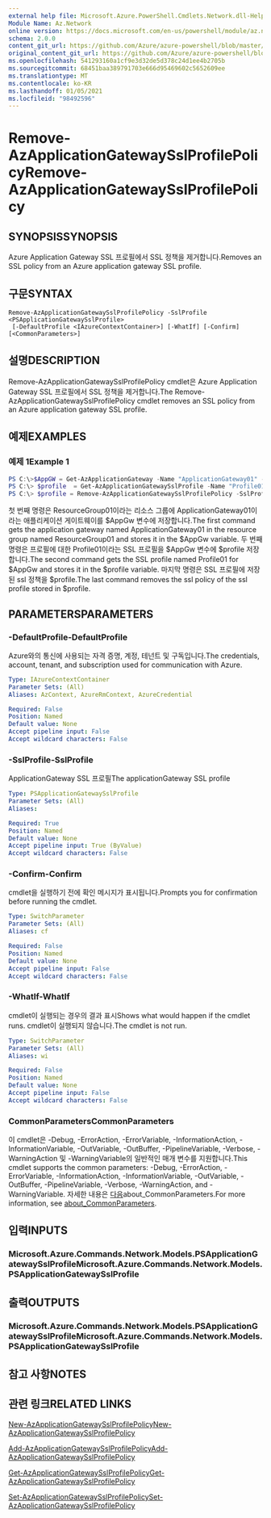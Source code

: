 ```yaml
---
external help file: Microsoft.Azure.PowerShell.Cmdlets.Network.dll-Help.xml
Module Name: Az.Network
online version: https://docs.microsoft.com/en-us/powershell/module/az.network/remove-azapplicationgatewaysslprofilepolicy
schema: 2.0.0
content_git_url: https://github.com/Azure/azure-powershell/blob/master/src/Network/Network/help/Remove-AzApplicationGatewaySslProfilePolicy.md
original_content_git_url: https://github.com/Azure/azure-powershell/blob/master/src/Network/Network/help/Remove-AzApplicationGatewaySslProfilePolicy.md
ms.openlocfilehash: 541293160a1cf9e3d32de5d378c24d1ee4b2705b
ms.sourcegitcommit: 68451baa389791703e666d95469602c5652609ee
ms.translationtype: MT
ms.contentlocale: ko-KR
ms.lasthandoff: 01/05/2021
ms.locfileid: "98492596"
---
```

# <span data-ttu-id="cd717-101">Remove-AzApplicationGatewaySslProfilePolicy</span><span class="sxs-lookup"><span data-stu-id="cd717-101">Remove-AzApplicationGatewaySslProfilePolicy</span></span>

## <span data-ttu-id="cd717-102">SYNOPSIS</span><span class="sxs-lookup"><span data-stu-id="cd717-102">SYNOPSIS</span></span>
<span data-ttu-id="cd717-103">Azure Application Gateway SSL 프로필에서 SSL 정책을 제거합니다.</span><span class="sxs-lookup"><span data-stu-id="cd717-103">Removes an SSL policy from an Azure application gateway SSL profile.</span></span>

## <span data-ttu-id="cd717-104">구문</span><span class="sxs-lookup"><span data-stu-id="cd717-104">SYNTAX</span></span>

```
Remove-AzApplicationGatewaySslProfilePolicy -SslProfile <PSApplicationGatewaySslProfile>
 [-DefaultProfile <IAzureContextContainer>] [-WhatIf] [-Confirm] [<CommonParameters>]
```

## <span data-ttu-id="cd717-105">설명</span><span class="sxs-lookup"><span data-stu-id="cd717-105">DESCRIPTION</span></span>
<span data-ttu-id="cd717-106">Remove-AzApplicationGatewaySslProfilePolicy cmdlet은 Azure Application Gateway SSL 프로필에서 SSL 정책을 제거합니다.</span><span class="sxs-lookup"><span data-stu-id="cd717-106">The Remove-AzApplicationGatewaySslProfilePolicy cmdlet removes an SSL policy from an Azure application gateway SSL profile.</span></span>

## <span data-ttu-id="cd717-107">예제</span><span class="sxs-lookup"><span data-stu-id="cd717-107">EXAMPLES</span></span>

### <span data-ttu-id="cd717-108">예제 1</span><span class="sxs-lookup"><span data-stu-id="cd717-108">Example 1</span></span>
```powershell
PS C:\>$AppGW = Get-AzApplicationGateway -Name "ApplicationGateway01" -ResourceGroupName "ResourceGroup01"
PS C:\> $profile  = Get-AzApplicationGatewaySslProfile -Name "Profile01" -ApplicationGateway $AppGw
PS C:\> $profile = Remove-AzApplicationGatewaySslProfilePolicy -SslProfile $profile
```

<span data-ttu-id="cd717-109">첫 번째 명령은 ResourceGroup01이라는 리소스 그룹에 ApplicationGateway01이라는 애플리케이션 게이트웨이를 $AppGw 변수에 저장합니다.</span><span class="sxs-lookup"><span data-stu-id="cd717-109">The first command gets the application gateway named ApplicationGateway01 in the resource group named ResourceGroup01 and stores it in the $AppGw variable.</span></span> <span data-ttu-id="cd717-110">두 번째 명령은 프로필에 대한 Profile01이라는 SSL 프로필을 $AppGw 변수에 $profile 저장합니다.</span><span class="sxs-lookup"><span data-stu-id="cd717-110">The second command gets the SSL profile named Profile01 for $AppGw and stores it in the $profile variable.</span></span> <span data-ttu-id="cd717-111">마지막 명령은 SSL 프로필에 저장된 ssl 정책을 $profile.</span><span class="sxs-lookup"><span data-stu-id="cd717-111">The last command removes the ssl policy of the ssl profile stored in $profile.</span></span>

## <span data-ttu-id="cd717-112">PARAMETERS</span><span class="sxs-lookup"><span data-stu-id="cd717-112">PARAMETERS</span></span>

### <span data-ttu-id="cd717-113">-DefaultProfile</span><span class="sxs-lookup"><span data-stu-id="cd717-113">-DefaultProfile</span></span>
<span data-ttu-id="cd717-114">Azure와의 통신에 사용되는 자격 증명, 계정, 테넌트 및 구독입니다.</span><span class="sxs-lookup"><span data-stu-id="cd717-114">The credentials, account, tenant, and subscription used for communication with Azure.</span></span>

```yaml
Type: IAzureContextContainer
Parameter Sets: (All)
Aliases: AzContext, AzureRmContext, AzureCredential

Required: False
Position: Named
Default value: None
Accept pipeline input: False
Accept wildcard characters: False
```

### <span data-ttu-id="cd717-115">-SslProfile</span><span class="sxs-lookup"><span data-stu-id="cd717-115">-SslProfile</span></span>
<span data-ttu-id="cd717-116">ApplicationGateway SSL 프로필</span><span class="sxs-lookup"><span data-stu-id="cd717-116">The applicationGateway SSL profile</span></span>

```yaml
Type: PSApplicationGatewaySslProfile
Parameter Sets: (All)
Aliases:

Required: True
Position: Named
Default value: None
Accept pipeline input: True (ByValue)
Accept wildcard characters: False
```

### <span data-ttu-id="cd717-117">-Confirm</span><span class="sxs-lookup"><span data-stu-id="cd717-117">-Confirm</span></span>
<span data-ttu-id="cd717-118">cmdlet을 실행하기 전에 확인 메시지가 표시됩니다.</span><span class="sxs-lookup"><span data-stu-id="cd717-118">Prompts you for confirmation before running the cmdlet.</span></span>

```yaml
Type: SwitchParameter
Parameter Sets: (All)
Aliases: cf

Required: False
Position: Named
Default value: None
Accept pipeline input: False
Accept wildcard characters: False
```

### <span data-ttu-id="cd717-119">-WhatIf</span><span class="sxs-lookup"><span data-stu-id="cd717-119">-WhatIf</span></span>
<span data-ttu-id="cd717-120">cmdlet이 실행되는 경우의 결과 표시</span><span class="sxs-lookup"><span data-stu-id="cd717-120">Shows what would happen if the cmdlet runs.</span></span>
<span data-ttu-id="cd717-121">cmdlet이 실행되지 않습니다.</span><span class="sxs-lookup"><span data-stu-id="cd717-121">The cmdlet is not run.</span></span>

```yaml
Type: SwitchParameter
Parameter Sets: (All)
Aliases: wi

Required: False
Position: Named
Default value: None
Accept pipeline input: False
Accept wildcard characters: False
```

### <span data-ttu-id="cd717-122">CommonParameters</span><span class="sxs-lookup"><span data-stu-id="cd717-122">CommonParameters</span></span>
<span data-ttu-id="cd717-123">이 cmdlet은 -Debug, -ErrorAction, -ErrorVariable, -InformationAction, -InformationVariable, -OutVariable, -OutBuffer, -PipelineVariable, -Verbose, -WarningAction 및 -WarningVariable의 일반적인 매개 변수를 지원합니다.</span><span class="sxs-lookup"><span data-stu-id="cd717-123">This cmdlet supports the common parameters: -Debug, -ErrorAction, -ErrorVariable, -InformationAction, -InformationVariable, -OutVariable, -OutBuffer, -PipelineVariable, -Verbose, -WarningAction, and -WarningVariable.</span></span> <span data-ttu-id="cd717-124">자세한 내용은 [다음](http://go.microsoft.com/fwlink/?LinkID=113216)about_CommonParameters.</span><span class="sxs-lookup"><span data-stu-id="cd717-124">For more information, see [about_CommonParameters](http://go.microsoft.com/fwlink/?LinkID=113216).</span></span>

## <span data-ttu-id="cd717-125">입력</span><span class="sxs-lookup"><span data-stu-id="cd717-125">INPUTS</span></span>

### <span data-ttu-id="cd717-126">Microsoft.Azure.Commands.Network.Models.PSApplicationGatewaySslProfile</span><span class="sxs-lookup"><span data-stu-id="cd717-126">Microsoft.Azure.Commands.Network.Models.PSApplicationGatewaySslProfile</span></span>

## <span data-ttu-id="cd717-127">출력</span><span class="sxs-lookup"><span data-stu-id="cd717-127">OUTPUTS</span></span>

### <span data-ttu-id="cd717-128">Microsoft.Azure.Commands.Network.Models.PSApplicationGatewaySslProfile</span><span class="sxs-lookup"><span data-stu-id="cd717-128">Microsoft.Azure.Commands.Network.Models.PSApplicationGatewaySslProfile</span></span>

## <span data-ttu-id="cd717-129">참고 사항</span><span class="sxs-lookup"><span data-stu-id="cd717-129">NOTES</span></span>

## <span data-ttu-id="cd717-130">관련 링크</span><span class="sxs-lookup"><span data-stu-id="cd717-130">RELATED LINKS</span></span>

[<span data-ttu-id="cd717-131">New-AzApplicationGatewaySslProfilePolicy</span><span class="sxs-lookup"><span data-stu-id="cd717-131">New-AzApplicationGatewaySslProfilePolicy</span></span>](./New-AzApplicationGatewaySslProfilePolicy.md)

[<span data-ttu-id="cd717-132">Add-AzApplicationGatewaySslProfilePolicy</span><span class="sxs-lookup"><span data-stu-id="cd717-132">Add-AzApplicationGatewaySslProfilePolicy</span></span>](./Add-AzApplicationGatewaySslProfilePolicy.md)

[<span data-ttu-id="cd717-133">Get-AzApplicationGatewaySslProfilePolicy</span><span class="sxs-lookup"><span data-stu-id="cd717-133">Get-AzApplicationGatewaySslProfilePolicy</span></span>](./Get-AzApplicationGatewaySslProfilePolicy.md)

[<span data-ttu-id="cd717-134">Set-AzApplicationGatewaySslProfilePolicy</span><span class="sxs-lookup"><span data-stu-id="cd717-134">Set-AzApplicationGatewaySslProfilePolicy</span></span>](./Set-AzApplicationGatewaySslProfilePolicy.md)